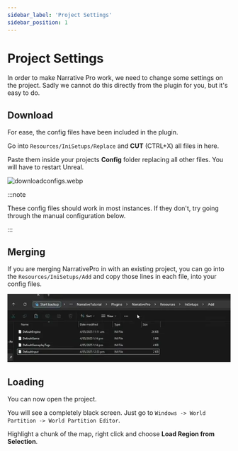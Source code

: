 ```yaml
---
sidebar_label: 'Project Settings'
sidebar_position: 1
---
```


# Project Settings

In order to make Narrative Pro work, we need to change some settings on the project. Sadly we cannot do this directly from the plugin for you, but it's easy to do.

## Download

For ease, the config files have been included in the plugin.

Go into `Resources/IniSetups/Replace` and **CUT** (CTRL+X) all files in here.

Paste them inside your projects **Config** folder replacing all other files. You will have to restart Unreal.

![downloadconfigs.webp](//img/pro/Installation/project-settings/downloadconfigs.webp)

:::note

These config files should work in most instances. If they don't, try going through the manual configuration below.

:::

## Merging

If you are merging NarrativePro in with an existing project, you can go into the `Resources/IniSetups/Add` and copy those lines in each file, into your config files.

![adding-ini-files.webp](/img/pro/Installation/project-settings/adding-ini-files.webp)

## Loading

You can now open the project.

You will see a completely black screen. Just go to `Windows -> World Partition -> World Partition Editor`.

Highlight a chunk of the map, right click and choose **Load Region from Selection**.